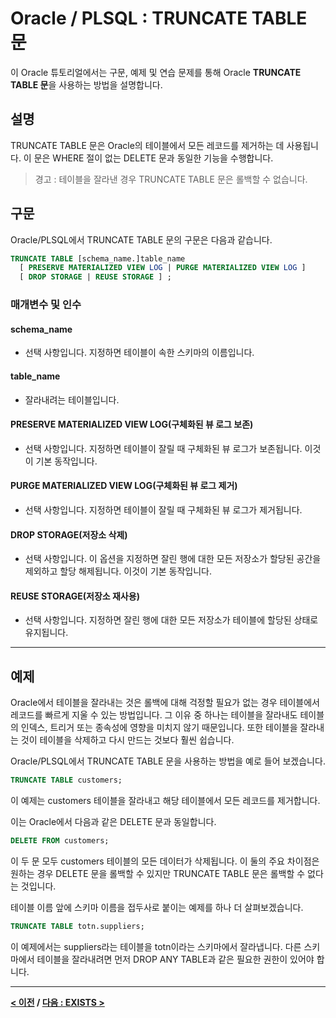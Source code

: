 # Oracle / PLSQL : TRUNCATE TABLE 문
이 Oracle 튜토리얼에서는 구문, 예제 및 연습 문제를 통해 Oracle **TRUNCATE TABLE 문**을 사용하는 방법을 설명합니다.

## 설명
TRUNCATE TABLE 문은 Oracle의 테이블에서 모든 레코드를 제거하는 데 사용됩니다. 이 문은 WHERE 절이 없는 DELETE 문과 동일한 기능을 수행합니다.

>경고 : 테이블을 잘라낸 경우 TRUNCATE TABLE 문은 롤백할 수 없습니다.

## 구문
Oracle/PLSQL에서 TRUNCATE TABLE 문의 구문은 다음과 같습니다.
```SQL
TRUNCATE TABLE [schema_name.]table_name
  [ PRESERVE MATERIALIZED VIEW LOG | PURGE MATERIALIZED VIEW LOG ]
  [ DROP STORAGE | REUSE STORAGE ] ;
```
### 매개변수 및 인수
#### **schema_name**
- 선택 사항입니다. 지정하면 테이블이 속한 스키마의 이름입니다.
#### **table_name**
- 잘라내려는 테이블입니다.
#### **PRESERVE MATERIALIZED VIEW LOG(구체화된 뷰 로그 보존)**
- 선택 사항입니다. 지정하면 테이블이 잘릴 때 구체화된 뷰 로그가 보존됩니다. 이것이 기본 동작입니다.
#### **PURGE MATERIALIZED VIEW LOG(구체화된 뷰 로그 제거)**
- 선택 사항입니다. 지정하면 테이블이 잘릴 때 구체화된 뷰 로그가 제거됩니다.
#### **DROP STORAGE(저장소 삭제)**
- 선택 사항입니다. 이 옵션을 지정하면 잘린 행에 대한 모든 저장소가 할당된 공간을 제외하고 할당 해제됩니다. 이것이 기본 동작입니다.
#### **REUSE STORAGE(저장소 재사용)**
- 선택 사항입니다. 지정하면 잘린 행에 대한 모든 저장소가 테이블에 할당된 상태로 유지됩니다.

---
## 예제
Oracle에서 테이블을 잘라내는 것은 롤백에 대해 걱정할 필요가 없는 경우 테이블에서 레코드를 빠르게 지울 수 있는 방법입니다. 그 이유 중 하나는 테이블을 잘라내도 테이블의 인덱스, 트리거 또는 종속성에 영향을 미치지 않기 때문입니다. 또한 테이블을 잘라내는 것이 테이블을 삭제하고 다시 만드는 것보다 훨씬 쉽습니다.

Oracle/PLSQL에서 TRUNCATE TABLE 문을 사용하는 방법을 예로 들어 보겠습니다.
```SQL
TRUNCATE TABLE customers;
```
이 예제는 customers 테이블을 잘라내고 해당 테이블에서 모든 레코드를 제거합니다.

이는 Oracle에서 다음과 같은 DELETE 문과 동일합니다.
```SQL
DELETE FROM customers;
```
이 두 문 모두 customers 테이블의 모든 데이터가 삭제됩니다. 이 둘의 주요 차이점은 원하는 경우 DELETE 문을 롤백할 수 있지만 TRUNCATE TABLE 문은 롤백할 수 없다는 것입니다.

테이블 이름 앞에 스키마 이름을 접두사로 붙이는 예제를 하나 더 살펴보겠습니다.
```SQL
TRUNCATE TABLE totn.suppliers;
```
이 예제에서는 suppliers라는 테이블을 totn이라는 스키마에서 잘라냅니다. 다른 스키마에서 테이블을 잘라내려면 먼저 DROP ANY TABLE과 같은 필요한 권한이 있어야 합니다.

---
**[< 이전](DELETE.md) / [다음 : EXISTS >](EXISTS.md)**